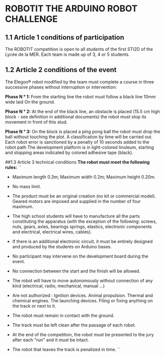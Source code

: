 # ROBOTIT THE ARDUINO ROBOT CHALLENGE

## 1.1 Article 1 conditions of participation
  The ROBOTIT competition is open to all students of the first STI2D of the Lycée de la MER.
  Each team is made up of 3, 4 or 5 students.
  

## 1.2 Article 2 conditions of the event
  The Elegoo® robot modified by the team must complete a course in three successive phases without
  interruption or intervention:
  
**Phase N ° 1:** From the starting line the robot must follow a black line 10mm wide laid
  On the ground.
  
**Phase N ° 2:** 
  At the end of the black line, an obstacle is placed (15.5 cm high block - see definition in
  additional documents) the robot must stop its movement in front of this stud.
  
**Phase N ° 3:** 
  On the block is placed a ping pong ball the robot must drop the ball without touching the plot.
  A classification by time will be carried out.
  Each robot error is sanctioned by a penalty of 10 seconds added to the robot path
  The development platform is in light-colored linoleum, starting and stopping areas indicated by colored adhesive tape (black).


##1.3 Article 3 technical conditions
  **The robot must meet the following rules:**
  ``
  - Maximum length 0.3m; Maximum width 0.2m; Maximum height 0.20m.
  - No mass limit.
  - The product must be an original creation (no kit or commercial model). Geared motors are imposed and supplied in the number of four maximum.
  - The high school students will have to manufacture all the parts constituting the apparatus (with the exception of the following: screws, nuts, gears, axles, bearings           springs, elastics, electronic components and electrical, electrical wires, cables).
  - If there is an additional electronic circuit, it must be entirely designed and produced by the students on Arduino bases.
  - No participant may intervene on the development board during the event.
  - No connection between the start and the finish will be allowed.
  - The robot will have to move autonomously without connection of any kind (electrical, radio, mechanical, manual ...)
  - Are not authorized :
      Ignition devices.
      Animal propulsion.
      Thermal and chemical engines.
      The launching devices.
      Filing or fixing anything on the track or next to it.

  - The robot must remain in contact with the ground.
  - The track must be left clean after the passage of each robot.
  - At the end of the competition, the robot must be presented to the jury after each "run" and it must be intact.
  - The robot that leaves the track is penalized in time.
  ``
